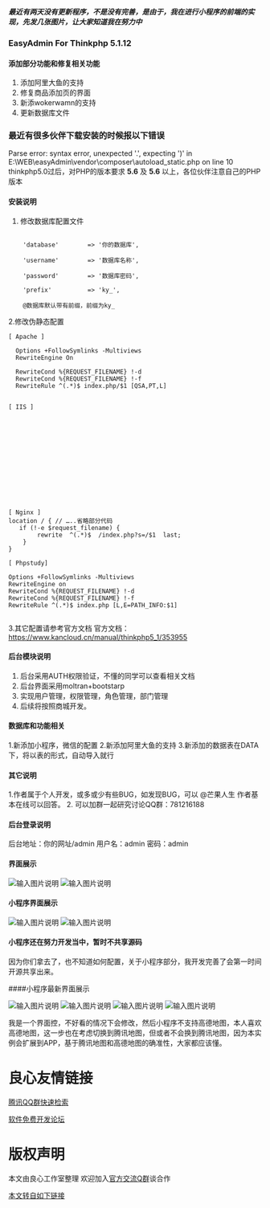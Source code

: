   **_最近有两天没有更新程序，不是没有完善，是由于，我在进行小程序的前端的实现，先发几张图片，让大家知道我在努力中_**

 


### EasyAdmin For Thinkphp 5.1.12

#### 添加部分功能和修复相关功能
1. 添加阿里大鱼的支持
2. 修复商品添加页的界面
3. 新添wokerwamn的支持
4. 更新数据库文件

### 最近有很多伙伴下载安装的时候报以下错误
Parse error: syntax error, unexpected '.', expecting ')' in E:\WEB\easyAdmin\vendor\composer\autoload_static.php on line 10
thinkphp5.0过后，对PHP的版本要求 **5.6** 及 **5.6** 以上，各位伙伴注意自己的PHP版本  



#### 安装说明
1. 修改数据库配置文件
```

    'database'        => '你的数据库',

    'username'        => '数据库名称',

    'password'        => '数据库密码',

    'prefix'          => 'ky_',

    @数据库默认带有前缀，前缀为ky_

```
2.修改伪静态配置
```
[ Apache ]
  
  Options +FollowSymlinks -Multiviews
  RewriteEngine On

  RewriteCond %{REQUEST_FILENAME} !-d
  RewriteCond %{REQUEST_FILENAME} !-f
  RewriteRule ^(.*)$ index.php/$1 [QSA,PT,L]
 

[ IIS ]
 
  
  
  
  
  
  
  
  
  
  
  
  

[ Nginx ]
location / { // …..省略部分代码
   if (!-e $request_filename) {
   		rewrite  ^(.*)$  /index.php?s=/$1  last;
    }
}

[ Phpstudy]
 
Options +FollowSymlinks -Multiviews
RewriteEngine on
RewriteCond %{REQUEST_FILENAME} !-d
RewriteCond %{REQUEST_FILENAME} !-f
RewriteRule ^(.*)$ index.php [L,E=PATH_INFO:$1]
 
```
3.其它配置请参考官方文档
官方文档：https://www.kancloud.cn/manual/thinkphp5_1/353955

#### 后台模块说明
1. 后台采用AUTH权限验证，不懂的同学可以查看相关文档
2. 后台界面采用moltran+bootstarp
3. 实现用户管理，权限管理，角色管理，部门管理
4. 后续将按照商城开发。

#### 数据库和功能相关

1.新添加小程序，微信的配置
2.新添加阿里大鱼的支持
3.新添加的数据表在DATA下，将以表的形式，自动导入就行


#### 其它说明
1.作者属于个人开发，或多或少有些BUG，如发现BUG，可以 @芒果人生 作者基本在线可以回答。
2. 可以加群一起研究讨论QQ群：781216188
#### 后台登录说明
后台地址：你的网址/admin 
用户名：admin 密码：admin

#### 界面展示
![输入图片说明](https://gitee.com/uploads/images/2018/0511/184420_e0014c5a_1091193.png "1.png")
![输入图片说明](https://gitee.com/uploads/images/2018/0511/184431_69c52ec8_1091193.png "2.png")

#### 小程序界面展示

![输入图片说明](https://gitee.com/uploads/images/2018/0515/224622_00d607b6_1091193.jpeg "TIM图片20180515223625.jpg")
![输入图片说明](https://gitee.com/uploads/images/2018/0515/224632_0a977896_1091193.jpeg "TIM图片20180515223631.jpg")
#### 小程序还在努力开发当中，暂时不共享源码
因为你们拿去了，也不知道如何配置，关于小程序部分，我开发完善了会第一时间开源共享出来。


####小程序最新界面展示


![输入图片说明](https://gitee.com/uploads/images/2018/0519/104548_51f15c7d_1091193.png "TIM图片20180519104227.png")
![输入图片说明](https://gitee.com/uploads/images/2018/0519/104602_5c62c607_1091193.png "TIM图片20180519104304.png")
![输入图片说明](https://gitee.com/uploads/images/2018/0519/104612_963abdd8_1091193.png "TIM图片20180519104336.png")
![输入图片说明](https://gitee.com/uploads/images/2018/0519/104620_1ad60d05_1091193.png "TIM图片20180519104357.png")

我是一个界面控，不好看的情况下会修改，然后小程序不支持高德地图，本人喜欢高德地图，这一步也在考虑切换到腾讯地图，但或者不会换到腾讯地图，因为本实例会扩展到APP，基于腾讯地图和高德地图的确准性，大家都应该懂。




 # 良心友情链接

[腾讯QQ群快速检索](http://u.720life.cn/s/8cf73f7c)

[软件免费开发论坛](http://u.720life.cn/s/bbb01dc0)

# 版权声明 

本文由良心工作室整理 欢迎加入[官方交流Q群](https://u.720life.cn/s/f2316816)谈合作

[本文转自如下链接](http://u.720life.cn/g/2e71d0f0a5c601172267ba20d3a43c6e95b7a3296b125a60592dee93e01a3ba1d63da229ddd6171170060be99eac114650a29ad685f5d2ad49d36f05120a163e)